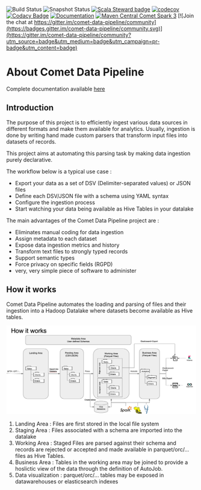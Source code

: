 ![Build Status](https://github.com/ebiznext/comet-data-pipeline/workflows/Build/badge.svg)
![Snapshot Status](https://github.com/ebiznext/comet-data-pipeline/workflows/Snapshot/badge.svg)
[![Scala Steward badge](https://img.shields.io/badge/Scala_Steward-helping-blue.svg?style=flat&logo=data:image/png;base64,iVBORw0KGgoAAAANSUhEUgAAAA4AAAAQCAMAAAARSr4IAAAAVFBMVEUAAACHjojlOy5NWlrKzcYRKjGFjIbp293YycuLa3pYY2LSqql4f3pCUFTgSjNodYRmcXUsPD/NTTbjRS+2jomhgnzNc223cGvZS0HaSD0XLjbaSjElhIr+AAAAAXRSTlMAQObYZgAAAHlJREFUCNdNyosOwyAIhWHAQS1Vt7a77/3fcxxdmv0xwmckutAR1nkm4ggbyEcg/wWmlGLDAA3oL50xi6fk5ffZ3E2E3QfZDCcCN2YtbEWZt+Drc6u6rlqv7Uk0LdKqqr5rk2UCRXOk0vmQKGfc94nOJyQjouF9H/wCc9gECEYfONoAAAAASUVORK5CYII=)](https://scala-steward.org)
[![codecov](https://codecov.io/gh/ebiznext/comet-data-pipeline/branch/master/graph/badge.svg)](https://codecov.io/gh/ebiznext/comet-data-pipeline)
[![Codacy Badge](https://app.codacy.com/project/badge/Grade/f79729e67cce45aba81e1950b91ef8eb)](https://www.codacy.com/gh/ebiznext/comet-data-pipeline/dashboard?utm_source=github.com&amp;utm_medium=referral&amp;utm_content=ebiznext/comet-data-pipeline&amp;utm_campaign=Badge_Grade)
[![Documentation](https://readthedocs.org/projects/comet-app/badge/?version=latest)](https://comet-app.readthedocs.io/)
[![Maven Central Comet Spark 3](https://maven-badges.herokuapp.com/maven-central/com.ebiznext/comet-spark3_2.12/badge.svg)](https://mvnrepository.com/artifact/com.ebiznext/comet-spark3_2.12)
[![Join the chat at https://gitter.im/comet-data-pipeline/community](https://badges.gitter.im/comet-data-pipeline/community.svg)](https://gitter.im/comet-data-pipeline/community?utm_source=badge&utm_medium=badge&utm_campaign=pr-badge&utm_content=badge)
# About Comet Data Pipeline

Complete documentation available [here](https://comet-app.readthedocs.io/)

## Introduction

The purpose of this project is to efficiently ingest various data
sources in different formats and make them available for analytics.
Usually, ingestion is done by writing hand made custom parsers that
transform input files into datasets of records.

This project aims at automating this parsing task by making data
ingestion purely declarative.

The workflow below is a typical use case :

* Export your data as a set of DSV (Delimiter-separated values) or JSON files
* Define each DSV/JSON file with a schema using YAML syntax
* Configure the ingestion process
* Start watching your data being available as Hive Tables in your  datalake


The main advantages of the Comet Data Pipeline project are :

* Eliminates manual coding for data ingestion
* Assign metadata to each dataset
* Expose data ingestion metrics and history
* Transform text files to strongly typed records
* Support semantic types
* Force privacy on specific fields (RGPD)
* very, very simple piece of software to administer

## How it works

Comet Data Pipeline automates the loading and parsing of files and
their ingestion into a Hadoop Datalake where datasets become
available as Hive tables.

![Complete Comet Data pipeline]( docs/user/assets/cdp-howitworks.png "Complete Comet Data pipeline")


1. Landing Area : Files are first stored in the local file system
2. Staging Area : Files associated with a schema are imported into the datalake
3. Working Area : Staged Files are parsed against their schema and records are rejected or accepted and made available in parquet/orc/... files as Hive Tables.
4. Business Area : Tables in the working area may be joined to provide a hoslictic view of the data through the definition of AutoJob.
5. Data visualization : parquet/orc/... tables may be exposed in datawarehouses or elasticsearch indexes


